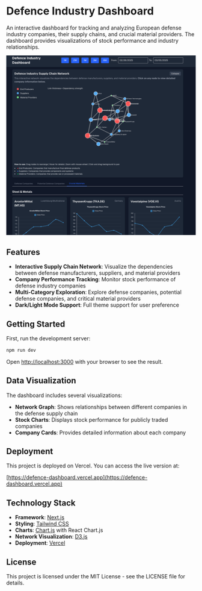 # Defence Industry Dashboard

An interactive dashboard for tracking and analyzing European defense industry companies, their supply chains, and crucial material providers. The dashboard provides visualizations of stock performance and industry relationships.

![Defence Industry Dashboard](public/dashboard-screenshot.png)

## Features

- **Interactive Supply Chain Network**: Visualize the dependencies between defense manufacturers, suppliers, and material providers
- **Company Performance Tracking**: Monitor stock performance of defense industry companies
- **Multi-Category Exploration**: Explore defense companies, potential defense companies, and critical material providers
- **Dark/Light Mode Support**: Full theme support for user preference

## Getting Started

First, run the development server:

```bash
npm run dev
```

Open [http://localhost:3000](http://localhost:3000) with your browser to see the result.

## Data Visualization

The dashboard includes several visualizations:

- **Network Graph**: Shows relationships between different companies in the defense supply chain
- **Stock Charts**: Displays stock performance for publicly traded companies
- **Company Cards**: Provides detailed information about each company

## Deployment

This project is deployed on Vercel. You can access the live version at:

[https://defence-dashboard.vercel.app](https://defence-dashboard.vercel.app)

## Technology Stack

- **Framework**: [Next.js](https://nextjs.org)
- **Styling**: [Tailwind CSS](https://tailwindcss.com)
- **Charts**: [Chart.js](https://www.chartjs.com) with React Chart.js
- **Network Visualization**: [D3.js](https://d3js.org)
- **Deployment**: [Vercel](https://vercel.com)

## License

This project is licensed under the MIT License - see the LICENSE file for details.
